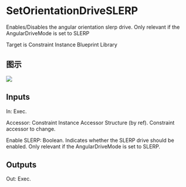 # SetOrientationDriveSLERP

Enables/Disables the angular orientation slerp drive. Only relevant if the AngularDriveMode is set to SLERP

Target is Constraint Instance Blueprint Library

## 图示

![]($-20221218-20273266.png)

## Inputs

In: Exec.

Accessor: Constraint Instance Accessor Structure (by ref). Constraint accessor to change.

Enable SLERP: Boolean. Indicates whether the SLERP drive should be enabled. Only relevant if the AngularDriveMode is set to SLERP.  

## Outputs

Out: Exec.

